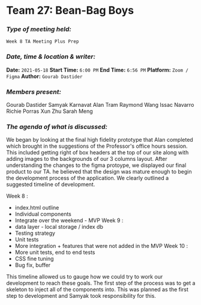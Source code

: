  # **Team 27: Bean-Bag Boys**
### *Type of meeting held:*
```
Week 8 TA Meeting Plus Prep
```
### *Date, time & location & writer:*
**Date:** `2021-05-18`
**Start Time:** `6:00 PM`
**End Time:** `6:56 PM`
**Platform:** `Zoom / Figma`
**Author:** `Gourab Dastider`
​
### *Members present:*

Gourab Dastider
Samyak Karnavat
Alan Tram
Raymond Wang 
Issac Navarro
Richie Porras
Xun Zhu
Sarah Meng
​
### *The agenda of what is discussed:*
We began by looking at the final high fidelity prototype that Alan completed which brought in the suggestions of the Professor's office hours session. This included getting right of box headers at the top of our site along with adding images to the backgrounds of our 3 columns layout. After understanding the changes to the figma protoype, we displayed our final product to our TA. he believed that the design was mature enough to begin the development process of the application. We clearly outlined a suggested timeline of development.

Week 8 :
- index.html outline
- Individual components
- Integrate over the weekend - MVP
Week 9 :
- data layer - local storage / index db
- Testing strategy
- Unit tests
- More integration + features that were not added in the MVP
Week 10 :
- More unit tests, end to end tests
- CSS fine tuning
- Bug fix, buffer

This timeline allowed us to gauge how we could try to work our development to reach these goals. The first step of the process was to get a skeleton to inject all of the components into. This was planned as the first step to development and Samyak took responsibility for this.